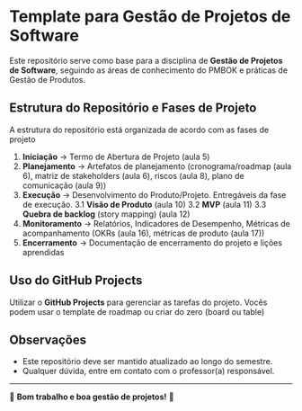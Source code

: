 # Template para Gestão de Projetos de Software

Este repositório serve como base para a disciplina de **Gestão de Projetos de Software**, seguindo as áreas de conhecimento do PMBOK e práticas de Gestão de Produtos.

## Estrutura do Repositório e Fases de Projeto

A estrutura do repositório está organizada de acordo com as fases de projeto

1. **Iniciação** → Termo de Abertura de Projeto (aula 5)
2. **Planejamento** → Artefatos de planejamento (cronograma/roadmap (aula 6), matriz de stakeholders (aula 6), riscos (aula 8), plano de comunicação  (aula 9)) 
3. **Execução** → Desenvolvimento do Produto/Projeto. Entregáveis da fase de execução.
  3.1 **Visão de Produto** (aula 10)
  3.2 **MVP** (aula 11)
  3.3 **Quebra de backlog** (story mapping) (aula 12)   
5. **Monitoramento** → Relatórios, Indicadores de Desempenho, Métricas de acompanhamento (OKRs  (aula 16), métricas de produto (aula 17))
6. **Encerramento** → Documentação de encerramento do projeto e lições aprendidas

## Uso do GitHub Projects

Utilizar o **GitHub Projects** para gerenciar as tarefas do projeto. 
Vocês podem usar o template de roadmap ou criar do zero (board ou table)

## Observações

- Este repositório deve ser mantido atualizado ao longo do semestre.
- Qualquer dúvida, entre em contato com o professor(a) responsável.

---

📌 **Bom trabalho e boa gestão de projetos!** 🚀
